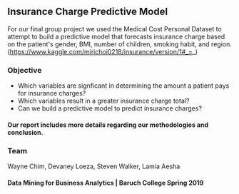 ## Insurance Charge Predictive Model
For our final group project we used the Medical Cost Personal Dataset to attempt to build a predictive model that forecasts insurance charge based on the patient's gender, BMI, number of children, smoking habit, and region. (https://www.kaggle.com/mirichoi0218/insurance/version/1#_=_)
### Objective
- Which variables are signficant in determining the amount a patient pays for insurance charges?
- Which variables result in a greater insurance charge total?
- Can we build a predictive model to predict insurance charges?
#### Our report includes more details regarding our methodologies and conclusion.
### Team
Wayne Chim, Devaney Loeza, Steven Walker, Lamia Aesha
#### Data Mining for Business Analytics | Baruch College Spring 2019

